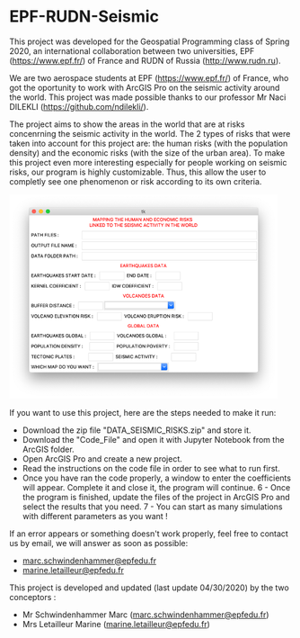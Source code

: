 # EPF-RUDN-Seismic

This project was developed for the Geospatial Programming class of Spring 2020, an international collaboration between two universities, EPF (https://www.epf.fr/) of France and RUDN of Russia (http://www.rudn.ru). 

We are two aerospace students at EPF (https://www.epf.fr/) of France, who got the oportunity to work with ArcGIS Pro on the seismic activity around the world. This project was made possible thanks to our professor Mr Naci DILEKLI (https://github.com/ndilekli/).

The project aims to show the areas in the world that are at risks concenrning the seismic activity in the world. The 2 types of risks that were taken into account for this project are: the human risks (with the population density) and the economic risks (with the size of the urban area). To make this project even more interesting especially for people working on seismic risks, our program is highly customizable. Thus, this allow the user to completly see one phenomenon or risk according to its own criteria. 

![Image description](Window.png)

If you want to use this project, here are the steps needed to make it run:
  - Download the zip file "DATA_SEISMIC_RISKS.zip" and store it.
  - Download the "Code_File" and open it with Jupyter Notebook from the ArcGIS folder.
  - Open ArcGIS Pro and create a new project. 
  - Read the instructions on the code file in order to see what to run first.
  - Once you have ran the code properly, a window to enter the coefficients will appear. Complete it and close it, the program will continue. 
  6 - Once the program is finished, update the files of the project in ArcGIS Pro and select the results that you need. 
  7 - You can start as many simulations with different parameters as you want !

If an error appears or something doesn't work properly, feel free to contact us by email, we will answer as soon as possible:
  - marc.schwindenhammer@epfedu.fr
  - marine.letailleur@epfedu.fr

This project is developed and updated (last update 04/30/2020) by the two conceptors : 
  - Mr Schwindenhammer Marc (marc.schwindenhammer@epfedu.fr)
  - Mrs Letailleur Marine (marine.letailleur@epfedu.fr)
